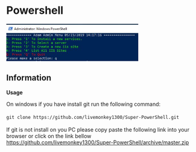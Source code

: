 <h1>Powershell</h1>
<p align="left">
  <img src="docs/display_console.JPG" width="350" title="hover text">
</p>

<h2>Information</h2>
<p>
<strong>Usage</strong>
<p>
On windows if you have install git run the following command: <br><br>
<code>git clone https://github.com/livemonkey1300/Super-PowerShell.git </code><br><br>
If git is not install on you PC please copy paste the following link into your browser or click on the link bellow
<a href="https://github.com/livemonkey1300/Super-PowerShell/archive/master.zip">https://github.com/livemonkey1300/Super-PowerShell/archive/master.zip</a>
</p>
</p>